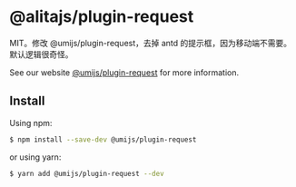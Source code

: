 # @alitajs/plugin-request

MIT。修改 @umijs/plugin-request，去掉 antd 的提示框，因为移动端不需要。默认逻辑很奇怪。

See our website [@umijs/plugin-request](https://umijs.org/plugins/plugin-request) for more information.

## Install

Using npm:

```bash
$ npm install --save-dev @umijs/plugin-request
```

or using yarn:

```bash
$ yarn add @umijs/plugin-request --dev
```
